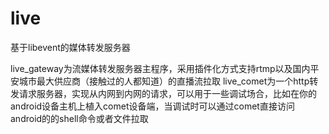 # live
基于libevent的媒体转发服务器

live_gateway为流媒体转发服务器主程序，采用插件化方式支持rtmp以及国内平安城市最大供应商（接触过的人都知道）的直播流拉取
live_comet为一个http转发请求服务器，实现从内网到内网的请求，可以用于一些调试场合，比如在你的android设备主机上植入comet设备端，当调试时可以通过comet直接访问android的的shell命令或者文件拉取

